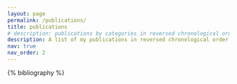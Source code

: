 ```yaml
---
layout: page
permalink: /publications/
title: publications
# description: publications by categories in reversed chronological order. generated by jekyll-scholar.
description: A list of my publications in reversed chronological order
nav: true
nav_order: 2
---
```


<div class="publications">

{% bibliography %}

</div>
